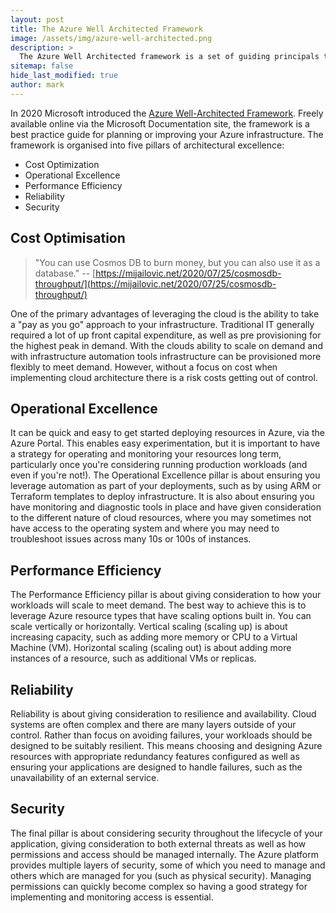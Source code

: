```yaml
---
layout: post
title: The Azure Well Architected Framework
image: /assets/img/azure-well-architected.png
description: >
  The Azure Well Architected framework is a set of guiding principals that can be used to plan or assess your use of Azure to improve the quality of your infrastructure. 
sitemap: false
hide_last_modified: true
author: mark
---
```


In 2020 Microsoft introduced the [Azure Well-Architected Framework](https://docs.microsoft.com/en-us/azure/architecture/framework/). Freely available online via the Microsoft Documentation site, the framework is a best practice guide for planning or improving your Azure infrastructure. The framework is organised into five pillars of architectural excellence:

- Cost Optimization
- Operational Excellence
- Performance Efficiency
- Reliability
- Security

## Cost Optimisation

> "You can use Cosmos DB to burn money, but you can also use it as a database." -- [https://mijailovic.net/2020/07/25/cosmosdb-throughput/](https://mijailovic.net/2020/07/25/cosmosdb-throughput/)

One of the primary advantages of leveraging the cloud is the ability to take a "pay as you go" approach to your infrastructure. Traditional IT generally required a lot of up front capital expenditure, as well as pre provisioning for the highest peak in demand. With the clouds ability to scale on demand and with infrastructure automation tools infrastructure can be provisioned more flexibly to meet demand. However, without a focus on cost when implementing cloud architecture there is a risk costs getting out of control.

## Operational Excellence

It can be quick and easy to get started deploying resources in Azure, via the Azure Portal. This enables easy experimentation, but it is important to have a strategy for operating and monitoring your resources long term, particularly once you're considering running production workloads (and even if you're not!). The Operational Excellence pillar is about ensuring you leverage automation as part of your deployments, such as by using ARM or Terraform templates to deploy infrastructure. It is also about ensuring you have monitoring and diagnostic tools in place and have given consideration to the different nature of cloud resources, where you may sometimes not have access to the operating system and where you may need to troubleshoot issues across many 10s or 100s of instances.

## Performance Efficiency

The Performance Efficiency pillar is about giving consideration to how your workloads will scale to meet demand. The best way to achieve this is to leverage Azure resource types that have scaling options built in. You can scale vertically or horizontally. Vertical scaling (scaling up) is about increasing capacity, such as adding more memory or CPU to a Virtual Machine (VM). Horizontal scaling (scaling out) is about adding more instances of a resource, such as additional VMs or replicas.

## Reliability

Reliability is about giving consideration to resilience and availability. Cloud systems are often complex and there are many layers outside of your control. Rather than focus on avoiding failures, your workloads should be designed to be suitably resilient. This means choosing and designing Azure resources with appropriate redundancy features configured as well as ensuring your applications are designed to handle failures, such as the unavailability of an external service.

## Security

The final pillar is about considering security throughout the lifecycle of your application, giving consideration to both external threats as well as how permissions and access should be managed internally. The Azure platform provides multiple layers of security, some of which you need to manage and others which are managed for you (such as physical security). Managing permissions can quickly become complex so having a good strategy for implementing and monitoring access is essential. 